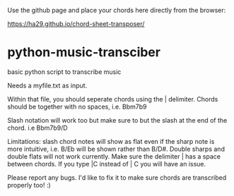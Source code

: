 Use the github page and place your chords here directly from the browser:

https://ha29.github.io/chord-sheet-transposer/

# python-music-transciber
basic python script to transcribe music

Needs a myfile.txt as input. 

Within that file, you should seperate chords using the | delimiter. Chords should be together with no spaces, i.e. Bbm7b9

Slash notation will work too but make sure to but the slash at the end of the chord. i.e Bbm7b9/D

Limitations: slash chord notes will show as flat even if the sharp note is more intuitive, i.e. B/Eb will be shown rather than B/D#.
Double sharps and double flats will not work currently. 
Make sure the delimiter | has a space between chords. If you type |C instead of | C you will have an issue. 

Please report any bugs. I'd like to fix it to make sure chords are transcribed properly too! :) 
